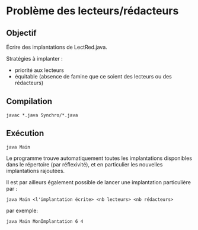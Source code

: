 Problème des lecteurs/rédacteurs
================================

Objectif
--------
Écrire des implantations de LectRed.java.

Stratégies à implanter :

 - priorité aux lecteurs
 - équitable (absence de famine que ce soient des lecteurs ou des rédacteurs)


Compilation
-----------
    javac *.java Synchro/*.java

Exécution
---------
    java Main

Le programme trouve automatiquement toutes les implantations disponibles
dans le répertoire (par réflexivité), et en particulier les nouvelles
implantations rajoutées.

Il est par ailleurs également possible de lancer une implantation particulière par :

    java Main <l'implantation écrite> <nb lecteurs> <nb rédacteurs>

par exemple:

    java Main MonImplantation 6 4



